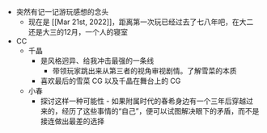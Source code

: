 - 突然有记一记游玩感想的念头
	- 现在是 [[Mar 21st, 2022]]，距离第一次玩已经过去了七八年吧，在大二还是大三的12月，一个人的寝室
- CC
	- 千晶
		- 是风格迥异、给我冲击最强的一条线
			- 带领玩家跳出来从第三者的视角审视剧情。了解雪菜的本质
		- 喜欢最后的雪菜 CG 以及千晶在舞台上的 CG
	- 小春
		- 探讨这样一种可能性 - 如果附属时代的春希身边有一个三年后穿越过来的，经历了这些事情的“自己”，便可以试图解决眼下的矛盾，而不是接连做出最差的选择